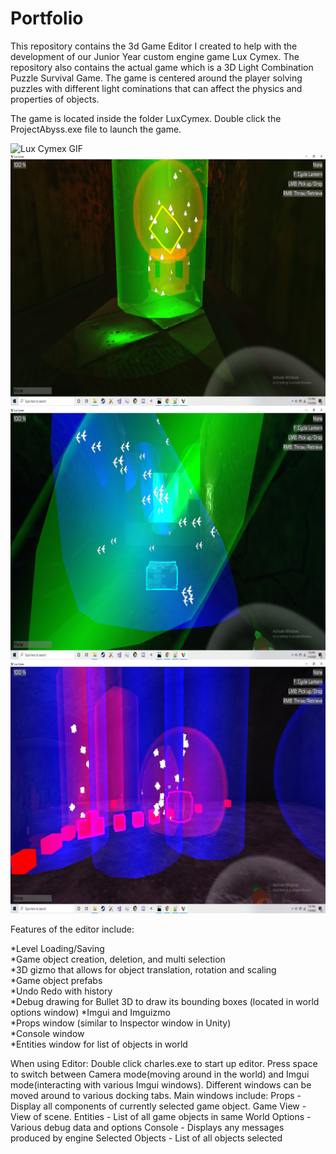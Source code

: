 # Portfolio

This repository contains the 3d Game Editor I created to help with the development of our 
Junior Year custom engine game Lux Cymex.
The repository also contains the actual game which is a 3D Light Combination Puzzle Survival Game.
The game is centered around the player solving puzzles with different light cominations that can affect the
physics and properties of objects.

The game is located inside the folder LuxCymex. Double click the ProjectAbyss.exe file to launch the game.

![Lux Cymex GIF](LuxCymex/demonstration.gif)
![Lux Cymex PIC1](LuxCymex/floating_object.png)
![Lux Cymex PIC2](LuxCymex/many_lights.png)
![Lux Cymex PIC3](LuxCymex/highlighted_objects.png)


Features of the editor include:
  
  *Level Loading/Saving  
  *Game object creation, deletion, and multi selection  
  *3D gizmo that allows for object translation, rotation and scaling  
  *Game object prefabs  
  *Undo Redo with history  
  *Debug drawing for Bullet 3D to draw its bounding boxes (located in world options window)
  *Imgui and Imguizmo  
  *Props window (similar to Inspector window in Unity)  
  *Console window  
  *Entities window for list of objects in world  

When using Editor:
  Double click charles.exe to start up editor.
  Press space to switch between Camera mode(moving around in the world) and Imgui mode(interacting with various
  Imgui windows).
  Different windows can be moved around to various docking tabs.
  Main windows include:
      Props - Display all components of currently selected game object.
      Game View - View of scene.
      Entities - List of all game objects in same
      World Options - Various debug data and options
      Console - Displays any messages produced by engine
      Selected Objects - List of all objects selected
